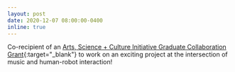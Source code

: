 ```yaml
---
layout: post
date: 2020-12-07 08:00:00-0400
inline: true
---
```


Co-recipient of an [Arts, Science + Culture Initiative Graduate Collaboration Grant](https://arts.uchicago.edu/content/2020%E2%80%9321-graduate-collaboration-grants){:target="\_blank"} to work on an exciting project at the intersection of music and human-robot interaction!